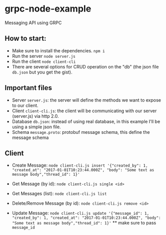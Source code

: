 # grpc-node-example
Messaging API using GRPC

## How to start:
- Make sure to install the dependencies. `npm i`
- Run the server `node server.js`
- Run the client `node client-cli`
- There are several options for CRUD operation on the "db" (the json file `db.json` but you get the gist).

## Important files
- Server `server.js`: the server will define the methods we want to expose to our client.
- Client `client-cli.js`: the client will be communicating with our server (server.js) via http 2.0.
- Database `db.json`: instead of using real database, in this example I'll be using a simple json file.
- Schema `message.proto`: protobuf message schema, this define the message schema


## Client
- Create Message: `node client-cli.js insert '{"created_by": 1, "created_at": "2017-01-01T10:23:44.000Z", "body": "Some text as message body","thread_id": 1}'`

- Get Message (by id): `node client-cli.js single <id>`

- Get Messages (list): `node client-cli.js list`

- Delete/Remove Message (by id): `node client-cli.js remove <id>`

- Update Message: `node client-cli.js update '{"message_id": 1, "created_by": 1, "created_at": "2017-01-01T10:23:44.000Z", "body": "Some text as message body","thread_id": 1}'` ** make sure to pass `message_id`